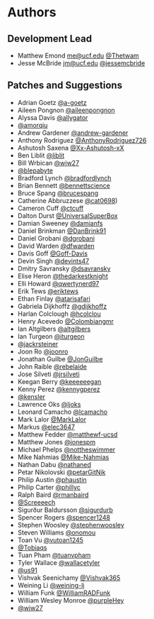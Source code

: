 Authors
=======

Development Lead
----------------

- Matthew Emond <me@ucf.edu> [@Thetwam](https://github.com/Thetwam)
- Jesse McBride <jm@ucf.edu> [@jessemcbride](https://github.com/jessemcbride)

Patches and Suggestions
-----------------------

- Adrian Goetz [@a-goetz](https://github.com/a-goetz)
- Aileen Pongnon [@aileenpongnon](https://github.com/aileenpongnon)
- Alyssa Davis [@allygator](https://github.com/allygator)
- [@amorqiu](https://github.com/amorqiu)
- Andrew Gardener [@andrew-gardener](https://github.com/andrew-gardener)
- Anthony Rodriguez [@AnthonyRodriguez726](https://github.com/AnthonyRodriguez726)
- Ashutosh Saxena [@Xx-Ashutosh-xX](https://github.com/Xx-Ashutosh-xX)
- Ben Liblit [@liblit](https://github.com/liblit)
- Bill Wrbican [@wjw27](https://github.com/wjw27)
- [@blepabyte](https://github.com/blepabyte)
- Bradford Lynch [@bradfordlynch](https://github.com/bradfordlynch)
- Brian Bennett [@bennettscience](https://github.com/bennettscience)
- Bruce Spang [@brucespang](https://github.com/brucespang)
- Catherine Abbruzzese [@cat0698](https://github.com/cat0698))
- Cameron Cuff [@ctcuff](https://github.com/ctcuff)
- Dalton Durst [@UniversalSuperBox](https://github.com/UniversalSuperBox)
- Damian Sweeney [@damianfs](https://github.com/damianfs)
- Daniel Brinkman [@DanBrink91](https://github.com/DanBrink91)
- Daniel Grobani [@dgrobani](https://github.com/dgrobani)
- David Warden [@dfwarden](https://github.com/dfwarden)
- Davis Goff [@Goff-Davis](https://github.com/Goff-Davis)
- Devin Singh [@devints47](https://github.com/devints47)
- Dmitry Savransky [@dsavransky](https://github.com/dsavransky)
- Elise Heron [@thedarkestknight](https://github.com/thedarkestknight)
- Elli Howard [@qwertynerd97](https://github.com/qwertynerd97)
- Erik Tews [@eriktews](https://github.com/eriktews)
- Ethan Finlay [@atarisafari](https://github.com/atarisafari)
- Gabriela Dijkhoffz [@gdijkhoffz](https://github.com/gdijkhoffz)
- Harlan Colclough [@hcolclou](https://github.com/hcolclou)
- Henry Acevedo [@Colombiangmr](https://github.com/Colombiangmr)
- Ian Altgilbers [@altgilbers](https://github.com/altgilbers)
- Ian Turgeon [@iturgeon](https://github.com/iturgeon)
- [@jackrsteiner](https://github.com/jackrsteiner)
- Joon Ro [@joonro](https://github.com/joonro)
- Jonathan Guilbe [@JonGuilbe](https://github.com/JonGuilbe)
- John Raible [@rebelaide](https://github.com/rebelaide)
- Jose Silveti [@jrsilveti](https://github.com/jrsilveti)
- Keegan Berry [@keeeeeegan](https://github.com/keeeeeegan)
- Kenny Perez [@kennygperez](https://github.com/kennygperez)
- [@kensler](https://github.com/kensler)
- Lawrence Oks [@ljoks](https://github.com/ljoks)
- Leonard Camacho [@lcamacho](https://github.com/lcamacho)
- Mark Lalor [@MarkLalor](https://github.com/MarkLalor)
- Markus [@elec3647](https://github.com/elec3647)
- Matthew Fedder [@matthewf-ucsd](https://github.com/matthewf-ucsd)
- Matthew Jones [@jonespm](https://github.com/jonespm)
- Michael Phelps [@nottheswimmer](https://github.com/nottheswimmer)
- Mike Nahmias [@Mike-Nahmias](https://github.com/Mike-Nahmias)
- Nathan Dabu [@nathaned](https://github.com/nathaned)
- Petar Nikolovski [@petarGitNik](https://github.com/petarGitNik)
- Philip Austin [@phaustin](https://github.com/phaustin)
- Philip Carter [@phillyc](https://github.com/phillyc)
- Ralph Baird [@rmanbaird](https://github.com/rmanbaird)
- [@Screeeech](https://github.com/Screeeech)
- Sigurður Baldursson [@sigurdurb](https://github.com/sigurdurb)
- Spencer Rogers [@spencer1248](https://github.com/spencer1248)
- Stephen Woosley [@stephenwoosley](https://github.com/stephenwoosley)
- Steven Williams [@onomou](https://github.com/onomou)
- Toan Vu [@vutoan1245](https://github.com/vutoan1245)
- [@Tobiaqs](https://github.com/Tobiaqs)
- Tuan Pham [@tuanvpham](https://github.com/tuanvpham)
- Tyler Wallace [@wallacetyler](https://github.com/wallacetyler)
- [@us91](https://github.com/us91)
- Vishvak Seenichamy [@Vishvak365](https://github.com/Vishvak365)
- Weining Li [@weining-li](https://github.com/weining-li)
- William Funk [@WilliamRADFunk](https://github.com/WilliamRADFunk)
- William Wesley Monroe [@purpleHey](https://github.com/purpleHey)
- [@wjw27](https://github.com/wjw27)
